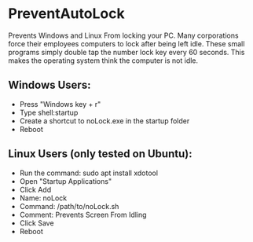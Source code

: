 # PreventAutoLock
Prevents Windows and Linux From locking your PC. Many corporations force their employees computers to lock after being left idle. These small programs simply double tap the number lock key every 60 seconds. This makes the operating system think the computer is not idle. 

## Windows Users:
  * Press "Windows key + r"
  * Type shell:startup
  * Create a shortcut to noLock.exe in the startup folder
  * Reboot
  
## Linux Users (only tested on Ubuntu):
  * Run the command: sudo apt install xdotool
  * Open "Startup Applications"
  * Click Add
  * Name: noLock
  * Command: /path/to/noLock.sh
  * Comment: Prevents Screen From Idling
  * Click Save
  * Reboot
